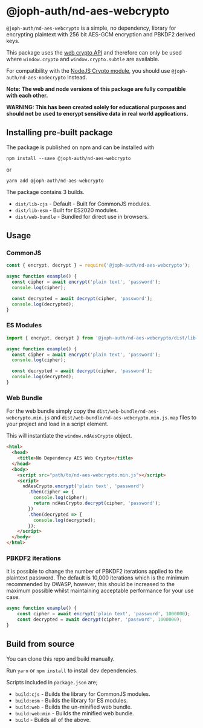 # @joph-auth/nd-aes-webcrypto

`@joph-auth/nd-aes-webcrypto` is a simple, no dependency, library for encrypting plaintext with 256 bit AES-GCM encryption
and PBKDF2 derived keys.

This package uses the [web crypto API](https://developer.mozilla.org/en-US/docs/Web/API/Web_Crypto_API) 
and therefore can only be used where `window.crypto` and `window.crypto.subtle` are available.

For compatibility with the [NodeJS Crypto module](https://nodejs.org/api/crypto.html), 
you should use `@joph-auth/nd-aes-nodecrypto` instead.

**Note: The web and node versions of this package are fully compatible with each other.**

**WARNING: This has been created solely for educational purposes and 
should not be used to encrypt sensitive data in real world applications.**

## Installing pre-built package

The package is published on npm and can be installed with

`npm install --save @joph-auth/nd-aes-webcrypto`

or

`yarn add @joph-auth/nd-aes-webcrypto`

The package contains 3 builds.
- `dist/lib-cjs` - Default - Built for CommonJS modules.
- `dist/lib-esm` - Built for ES2020 modules.
- `dist/web-bundle` - Bundled for direct use in browsers.

## Usage

### CommonJS
```javascript
const { encrypt, decrypt } = require('@joph-auth/nd-aes-webcrypto');

async function example() {
  const cipher = await encrypt('plain text', 'password');
  console.log(cipher);

  const decrypted = await decrypt(cipher, 'password');
  console.log(decrypted);
}
```

### ES Modules
```javascript
import { encrypt, decrypt } from '@joph-auth/nd-aes-webcrypto/dist/lib-esm';

async function example() {
  const cipher = await encrypt('plain text', 'password');
  console.log(cipher);

  const decrypted = await decrypt(cipher, 'password');
  console.log(decrypted);
}
```

### Web Bundle
For the web bundle simply copy the `dist/web-bundle/nd-aes-webcrypto.min.js` and `dist/web-bundle/nd-aes-webcrypto.min.js.map` files to your project and load in a script element.

This will instantiate the `window.ndAesCrypto` object.
```html
<html>
  <head>
    <title>No Dependency AES Web Crypto</title>
  </head>
  <body>
    <script src="path/to/nd-aes-webcrypto.min.js"></script>
    <script>
      ndAesCrypto.encrypt('plain text', 'password')
        .then(cipher => {
          console.log(cipher);
          return ndAesCrypto.decrypt(cipher, 'password');
        })
        .then(decrypted => {
          console.log(decrypted);
        });
    </script>
  </body>
</html>
```

### PBKDF2 iterations
It is possible to change the number of PBKDF2 iterations applied to the plaintext password.
The default is 10,000 iterations which is the minimum recommended by OWASP, however, this should be increased to the maximum possible whilst maintaining acceptable performance for your use case.

```javascript
async function example() {
    const cipher = await encrypt('plain text', 'password', 1000000);
    const decrypted = await decrypt(cipher, 'password', 1000000);
}
```

## Build from source
You can clone this repo and build manually.

Run `yarn` or `npm install` to install dev dependencies.

Scripts included in `package.json` are;
- `build:cjs` - Builds the library for CommonJS modules.
- `build:esm` - Builds the library for ES modules.
- `build:web` - Builds the un-minified web bundle.
- `build:web:min` - Builds the minified web bundle.
- `build` - Builds all of the above.
